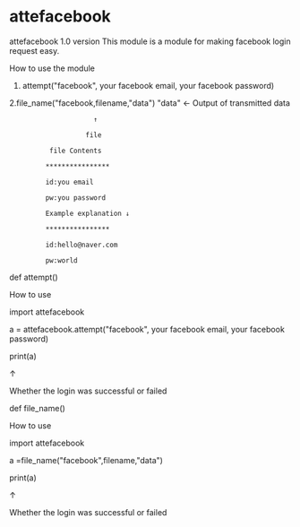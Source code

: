# attefacebook
attefacebook 1.0 version
This module is a module for making facebook login request easy.

How to use the module

1. attempt("facebook", your facebook email, your facebook password)

2.file_name("facebook,filename,"data") "data" <- Output of transmitted data

                         ↑
                         
                       file 
                       
              file Contents 
              
             ****************
             
             id:you email
              
             pw:you password
              
             Example explanation ↓
              
             ****************
             
             id:hello@naver.com
             
             pw:world
            
def attempt()

How to use

import attefacebook

a = attefacebook.attempt("facebook", your facebook email, your facebook password)

print(a)

↑

Whether the login was successful or failed


def file_name()

How to use

import attefacebook

a =file_name("facebook",filename,"data")

print(a)

↑

Whether the login was successful or failed












